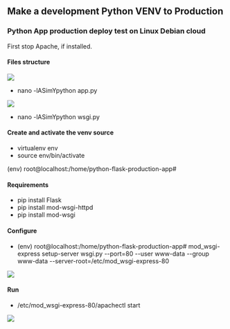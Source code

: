 ## Make a development Python VENV to Production

### Python App production deploy test on Linux Debian cloud

First stop Apache, if installed.

#### Files structure

![](https://user-images.githubusercontent.com/9384127/230894921-8a13d915-022e-4343-afbe-01009548ff83.png)

*   nano -lASimYpython app.py

![](https://user-images.githubusercontent.com/9384127/230911418-56db5b90-643b-4b4a-8b86-29c723b303e7.png)

*   nano -lASimYpython wsgi.py

#### Create and activate the venv source

*   virtualenv env
*   source env/bin/activate

(env) root@localhost:/home/python-flask-production-app#

#### Requirements

*   pip install Flask
*   pip install mod-wsgi-httpd
*   pip install mod-wsgi

#### Configure

*   (env) root@localhost:/home/python-flask-production-app# mod\_wsgi-express setup-server wsgi.py --port=80 --user www-data --group www-data --server-root=/etc/mod\_wsgi-express-80

![](https://user-images.githubusercontent.com/9384127/230905418-11e82dbf-be28-4de3-8748-d8857eee2155.png)

#### Run

*   /etc/mod\_wsgi-express-80/apachectl start

![](https://user-images.githubusercontent.com/9384127/230910229-3a0ac85c-a045-4e9b-b06d-1f45de156fba.png)
